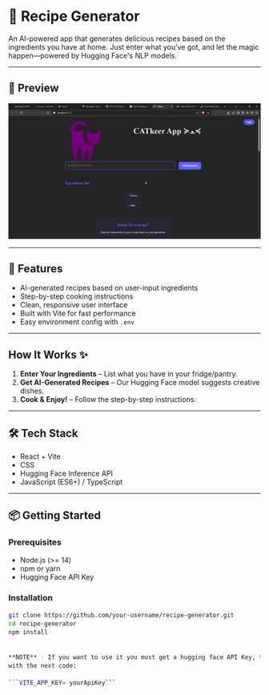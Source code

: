 


# 🍳 Recipe Generator

An AI-powered app that generates delicious recipes based on the ingredients you have at home. Just enter what you’ve got, and let the magic happen—powered by Hugging Face's NLP models.


---

## 📸 Preview

![Recipe Generator Screenshot](./preview.gif)  

---

## 🧠 Features

- AI-generated recipes based on user-input ingredients
- Step-by-step cooking instructions
- Clean, responsive user interface
- Built with Vite for fast performance
- Easy environment config with `.env`

---

## How It Works ✨

1. **Enter Your Ingredients** – List what you have in your fridge/pantry.  
2. **Get AI-Generated Recipes** – Our Hugging Face model suggests creative dishes.  
3. **Cook & Enjoy!** – Follow the step-by-step instructions.

---

## 🛠 Tech Stack

- React + Vite
- CSS
- Hugging Face Inference API
- JavaScript (ES6+) / TypeScript

---

## 📦 Getting Started

### Prerequisites

- Node.js (>= 14)
- npm or yarn
- Hugging Face API Key

### Installation

```bash
git clone https://github.com/your-username/recipe-generator.git
cd recipe-generator
npm install


**NOTE** - If you want to use it you must get a hugging face API Key, then in the proyect folder create a .env file 
with the next code:

```VITE_APP_KEY= yourApiKey```

